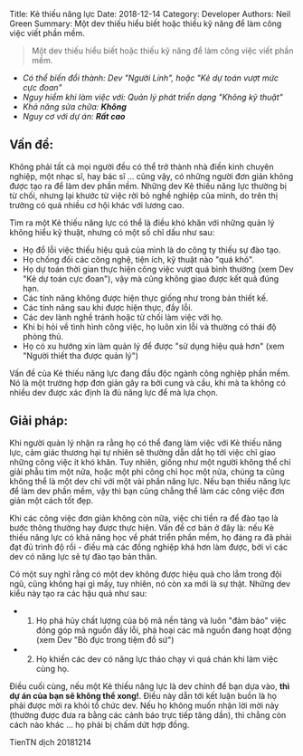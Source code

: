 Title: Kẻ thiếu năng lực
Date: 2018-12-14
Category: Developer
Authors: Neil Green
Summary: Một dev thiếu hiểu biết hoặc thiếu kỹ năng để làm công việc viết phần mềm.
> Một dev thiếu hiểu biết hoặc thiếu kỹ năng để làm công việc viết phần mềm.

* _Có thể biến đổi thành: Dev "Người Lính", hoặc "Kẻ dự toán vượt mức cực đoan"_
* _Nguy hiểm khi làm việc với: Quản lý phát triển dạng "Không kỹ thuật"_
* _Khả năng sửa chữa: **Không**_
* _Nguy cơ với dự án: **Rất cao**_

## Vấn đề:

Không phải tất cả mọi người đều có thể trở thành nhà điền kinh chuyên nghiệp, một nhạc sĩ, hay bác sĩ ... cũng vậy, có những người đơn giản không được tạo ra để làm dev phần mềm. Những dev Kẻ thiếu năng lực thường bị từ chối, nhưng lại khước từ việc rời bỏ nghề nghiệp của mình, do trên thị trường có quá nhiều cơ hội khác với lương cao.

Tìm ra một Kẻ thiếu năng lực có thể là điều khó khăn với những quản lý không hiểu kỹ thuật, nhưng có một số chỉ dấu như sau:

* Họ đổ lỗi việc thiếu hiệu quả của mình là do công ty thiếu sự đào tạo.
* Họ chống đối các công nghệ, tiện ích, kỹ thuật nào "quá khó".
* Họ dự toán thời gian thực hiện công việc vượt quá bình thường (xem Dev "Kẻ dự toán cực đoan"), vậy mà cũng không giao được kết quả đúng hạn.
* Các tính năng không được hiện thực giống như trong bản thiết kế.
* Các tính năng sau khi được hiện thực, đầy lỗi.
* Các dev lành nghề tránh hoặc từ chối làm việc với họ.
* Khi bị hỏi về tình hình công việc, họ luôn xin lỗi và thường có thái độ phòng thủ.
* Họ có xu hướng xin làm quản lý để được "sử dụng hiệu quả hơn" (xem "Người thiết tha được quản lý")

Vấn đề của Kẻ thiếu năng lực đang đầu độc ngành công nghiệp phần mềm. Nó là một trường hợp đơn giản gây ra bởi cung và cầu, khi mà ta không có nhiều dev được xác định là đủ năng lực để mà lựa chọn.

## Giải pháp:

Khi người quản lý nhận ra rằng họ có thể đang làm việc với Kẻ thiếu năng lực, cảm giác thương hại tự nhiên sẽ thường dẫn dắt họ tới việc chỉ giao những công việc ít khó khăn. Tuy nhiên, giống như một người không thể chỉ giải phẫu tim một nửa, hoặc một phi công chỉ học một nửa, chúng ta cũng không thể là một dev chỉ với một vài phần năng lực. Nếu bạn thiếu  năng lực để làm dev phần mềm, vậy thì bạn cũng chẳng thể làm các công việc đơn giản một cách tốt đẹp.

Khi các công việc đơn giản không còn nữa, việc chi tiền ra để đào tạo là bước thông thường hay được thực hiện. Vấn đề cơ bản ở đây là: nếu Kẻ thiếu năng lực có khả năng học về phát triển phần mềm, họ đáng ra đã phải đạt đủ trình độ rồi - điều mà các đồng nghiệp khá hơn làm được, bởi vì các dev có năng lực sẽ tự đào tạo bản thân.

Có một suy nghĩ rằng có một dev không được hiệu quả cho lắm trong đội ngũ, cũng không hại gì mấy, tuy nhiên, nó còn xa mới là sự thật. Những dev kiểu này tạo ra các hậu quả như sau:

* 1. Họ phá hủy chất lượng của bộ mã nền tảng và luôn "đảm bảo" việc đóng góp mã nguồn đầy lỗi, phá hoại các mã nguồn đang hoạt động (xem Dev "Bò đực trong tiệm đồ sứ")
* 2. Họ khiến các dev có năng lực tháo chạy vì quá chán khi làm việc cùng họ.

Điều cuối cùng, nếu một Kẻ thiếu năng lực là dev chính để bạn dựa vào, **thì dự án của bạn sẽ không thể xong!**. Điều này dẫn tới kết luận buồn là họ phải được mời ra khỏi tổ chức dev. Nếu họ không muốn nhận lời mời này (thường được đưa ra bằng các cảnh báo trực tiếp tăng dần), thì chẳng còn cách nào khác ... họ phải bị chấm dứt hợp đồng.

TienTN dịch 20181214
